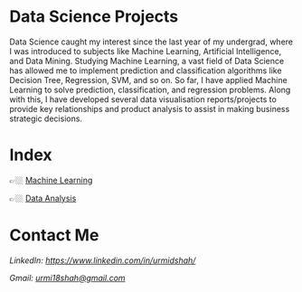 # Data Science Projects

Data Science caught my interest since the last year of my undergrad, where I was introduced to subjects like Machine Learning, Artificial Intelligence, and Data Mining. Studying Machine Learning, a vast field of Data Science has allowed me to implement prediction and classification algorithms like Decision Tree, Regression, SVM, and so on. So far, I have applied Machine Learning to solve prediction, classification, and regression problems. Along with this, I have developed several data visualisation reports/projects to provide key relationships and product analysis to assist in making business strategic decisions.


# Index
👉🏼 [Machine Learning](https://github.com/urmiii/Project-Portfolio/tree/main/Data%20Science/Machine%20Learning) 

👉🏼 [Data Analysis](https://github.com/urmiii/Project-Portfolio/tree/main/Data%20Science/Data%20Analysis)


# Contact Me
*LinkedIn: https://www.linkedin.com/in/urmidshah/*

*Gmail: urmi18shah@gmail.com*
